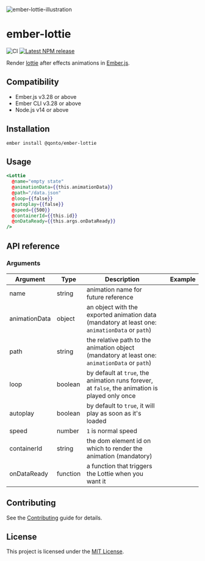 ![ember-lottie-illustration](https://user-images.githubusercontent.com/15218861/189691066-5fe5bb92-2451-4772-b3e6-978ac207bec2.svg)

# ember-lottie

![CI](https://github.com/qonto/ember-lottie/workflows/CI/badge.svg)
[![Latest NPM release][npm-badge]][npm-badge-url]

[npm-badge]: https://img.shields.io/npm/v/@qonto/ember-lottie.svg
[npm-badge-url]: https://www.npmjs.com/package/@qonto/ember-lottie

Render [lottie](https://github.com/airbnb/lottie-web) after effects animations in [Ember.js](https://emberjs.com).

## Compatibility

- Ember.js v3.28 or above
- Ember CLI v3.28 or above
- Node.js v14 or above

## Installation

```
ember install @qonto/ember-lottie
```

## Usage

```hbs
<Lottie
  @name="empty state"
  @animationData={{this.animationData}}
  @path="/data.json"
  @loop={{false}}
  @autoplay={{false}}
  @speed={{500}}
  @containerId={{this.id}}
  @onDataReady={{this.args.onDataReady}}
/>
```

## API reference

### Arguments

| Argument      | Type     | Description                                                                                     |     | Example |
| ------------- | -------- | ----------------------------------------------------------------------------------------------- | --- | ------- |
| name          | string   | animation name for future reference                                                             |
| animationData | object   | an object with the exported animation data (mandatory at least one: `animationData` or `path`)  |
| path          | string   | the relative path to the animation object (mandatory at least one: `animationData` or `path`)   |
| loop          | boolean  | by default at `true`, the animation runs forever, at `false`, the animation is played only once |
| autoplay      | boolean  | by default to `true`, it will play as soon as it's loaded                                       |
| speed         | number   | `1` is normal speed                                                                             |
| containerId   | string   | the dom element id on which to render the animation (mandatory)                                 |
| onDataReady   | function | a function that triggers the Lottie when you want it                                            |

## Contributing

See the [Contributing](CONTRIBUTING.md) guide for details.

## License

This project is licensed under the [MIT License](LICENSE.md).
